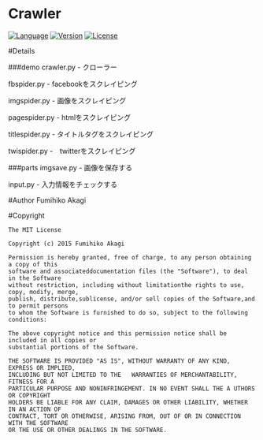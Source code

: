 # Crawler
[![Language](http://img.shields.io/badge/language-python-orange.svg?style=flat)](https://www.python.org)
[![Version](https://img.shields.io/badge/version-v2.x-blue.svg?style=flat)](https://www.python.org/doc/)
[![License](https://img.shields.io/badge/license-MIT-lightgrey.svg?style=flat)](http://opensource.org/licenses/MIT)

#Details

###demo
crawler.py - クローラー

fbspider.py - facebookをスクレイピング

imgspider.py - 画像をスクレイピング

pagespider.py - htmlをスクレイピング

titlespider.py - タイトルタグをスクレイピング

twispider.py -　twitterをスクレイピング

###parts
imgsave.py - 画像を保存する

input.py - 入力情報をチェックする



#Author
Fumihiko Akagi

#Copyright
  
    The MIT License

    Copyright (c) 2015 Fumihiko Akagi

    Permission is hereby granted, free of charge, to any person obtaining a copy of this
    software and associateddocumentation files (the "Software"), to deal in the Software
    without restriction, including without limitationthe rights to use, copy, modify, merge,
    publish, distribute,sublicense, and/or sell copies of the Software,and to permit persons
    to whom the Software is furnished to do so, subject to the following conditions:

    The above copyright notice and this permission notice shall be included in all copies or 
    substantial portions of the Software.

    THE SOFTWARE IS PROVIDED "AS IS", WITHOUT WARRANTY OF ANY KIND, EXPRESS OR IMPLIED, 
    INCLUDING BUT NOT LIMITED TO THE   WARRANTIES OF MERCHANTABILITY, FITNESS FOR A
    PARTICULAR PURPOSE AND NONINFRINGEMENT. IN NO EVENT SHALL THE A UTHORS OR COPYRIGHT
    HOLDERS BE LIABLE FOR ANY CLAIM, DAMAGES OR OTHER LIABILITY, WHETHER IN AN ACTION OF
    CONTRACT, TORT OR OTHERWISE, ARISING FROM, OUT OF OR IN CONNECTION WITH THE SOFTWARE
    OR THE USE OR OTHER DEALINGS IN THE SOFTWARE.
